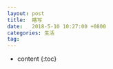 ```yaml
---
layout: post
title:  瞎写
date:   2018-5-10 10:27:00 +0800
categories: 生活
tag: 
---
```


* content
{:toc}



